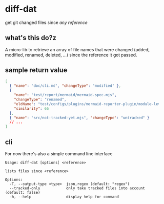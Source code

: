 # diff-dat

get git changed files since _any reference_

## what's this do?z

A micro-lib to retrieve an array of file names that were changed (added,
modified, renamed, deleted, ...) since the reference it got passed.

## sample return value

```json
[
  { "name": "doc/cli.md", "changeType": "modified" },
  {
    "name": "test/report/mermaid/mermaid.spec.mjs",
    "changeType": "renamed",
    "oldName": "test/configs/plugins/mermaid-reporter-plugin/module-level/index.spec.mjs",
    "similarity": 66
  },
  { "name": "src/not-tracked-yet.mjs", "changeType": "untracked" }
  // ...
]
```

## cli

For now there's also a simple command line interface

```
Usage: diff-dat [options] <reference>

lists files since <reference>

Options:
  -T, --output-type <type>  json,regex (default: "regex")
  --tracked-only            only take tracked files into account (default: false)
  -h, --help                display help for command

```
